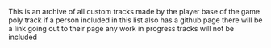 This is an archive of all custom tracks made by the player base of the game poly track
if a person included in this list also has a github page there will be a link going out to their page
any work in progress tracks will not be included
